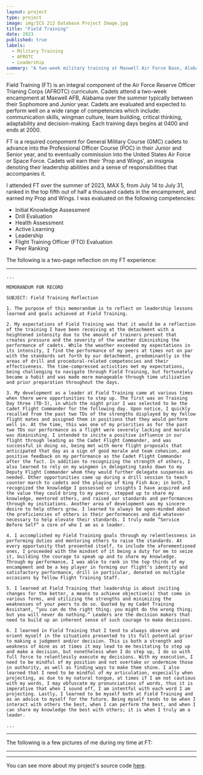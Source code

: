 ```yaml
---
layout: project
type: project
image: img/ICS 212 Database Project Image.jpg
title: "Field Training"
date: 2023
published: true
labels:
  - Military Training
  - AFROTC
  - Leadership
summary: "A two-week military training at Maxwell Air Force Base, Alabama, designed to test cadets physically, mentally, and emotionally."
---
```


Field Training (FT) is an integral component of the Air Force Reserve Officer Trianing Corps (AFROTC) curriculum. Cadets attend a two-week encampment at Maxwell AFB, Alabama over the summer typically between their Sophomore and Junior year. Cadets are evaluated and expected to perform well on a wide range of competencies which include: communication skills, wingman culture, team building, critical thinking, adaptability and decision-making. Each training days begins at 0400 and ends at 2000. 

FT is a required compoment for General Military Course (GMC) cadets to advance into the Professional Officer Course (POC) in their Junior and Senior year, and to eventually commission into the United States Air Force or Space Force. Cadets will earn their 'Prop and Wings', an insignia denoting their leadership abilities and a sense of responsibilities that accompanies it.

I attended FT over the summer of 2023, MAX 5, from July 14 to July 31, ranked in the top fifth out of half a thousand cadets in the encampment, and earned my Prop and Wings. I was evaluated on the following competencies:
 - Initial Knowledge Assessment
 - Drill Evaluation
 - Health Assessment
 - Active Learning
 - Leadership
 - Flight Training Officer (FTO) Evaluation
 - Peer Ranking

The following is a two-page reflection on my FT experience:

<hr>

```
...

MEMORANDUM FOR RECORD

SUBJECT: Field Training Reflection

1. The purpose of this memorandum is to reflect on leadership lessons learned and goals achieved at Field Training.

2. My expectations of Field Training was that it would be a reflection of the training I have been receiving at the detachment with a heightened intensity due to the amount of trainers present that creates pressure and the severity of the weather diminishing the performance of cadets. While the weather exceeded my expectations in its intensity, I find the performance of my peers at times not on par with the standards set forth by our detachment, predominantly in the areas of drill and procedural-related competencies and their effectiveness. The time-compressed activities met my expectations, being challenging to navigate through Field Training, but fortunately became a habit and was made more manageable through time utilization and prior preparation throughout the days.

3. My development as a leader at Field Training came at various times when there were opportunities to step up. The first was on Training Day three (TD-3), in which the night prior I was selected to be the Cadet Flight Commander for the following day. Upon notice, I quickly recalled from the past two TDs of the strengths displayed by my fellow flight mates and assigned them in positions that they would perform well in. At the time, this was one of my priorities as for the past two TDs our performance as a flight were severely lacking and morale was diminishing. I intended to incite a positive influence in our flight through leading as the Cadet Flight Commander, and was successful in doing so, being met with more flight proposals that anticipated that day as a sign of good morale and team cohesion, and positive feedback on my performance as the Cadet Flight Commander after the fact. In addition to recognizing the strength of others, I also learned to rely on my wingmen in delegating tasks down to my Deputy Flight Commander whom they would further delegate suspenses as needed. Other opportunities came up during a drill session to teach counter march to cadets and the playing of King Fish Ace; in both, I recognized the knowledge I possessed or insights I have acquired and the value they could bring to my peers, stepped up to share my knowledge, mentored others, and raised our standards and performances through my initiations. Another area of development was my sincere desire to help others grow. I learned to always be open-minded about the proficiencies of others in their performances and did whatever necessary to help elevate their standards. I truly made “Service Before Self” a core of who I am as a leader.

4. I accomplished my Field Training goals through my relentlessness in performing duties and mentoring others to raise the standards. At every opportunity that presented itself, to include the aforementioned ones, I proceeded with the mindset of it being a duty for me to seize it, building the courage to speak up and to share my knowledge. Through my performance, I was able to rank in the top thirds of my encampment and be a key player in forming our flight’s identity and satisfactory performance, drill in particular, denoted on multiple occasions by fellow Flight Training Staff.

5. I learned at Field Training that leadership is about inciting changes for the better, a means to achieve objective(s) that come in various forms, and utilizing the strengths and minimizing the weaknesses of your peers to do so. Quoted by my Cadet Training Assistant, “you can do the right thing; you might do the wrong thing; but you will never do nothing.” Leaders are the decision makers that need to build up an inherent sense of such courage to make decisions.

6. I learned in Field Training that I tend to always observe and orient myself in the situations presented to its full potential prior to making a judgment and/or decision. This is both a strength and weakness of mine as at times it may lead to me hesitating to step up and make a decision, but nonetheless when I do step up, I do so with full force to relentlessly execute my decisions. With my execution, I need to be mindful of my position and not overtake or undermine those in authority, as well as finding ways to make them shine. I also learned that I need to be mindful of my articulation, especially when projecting, as due to my natural tongue, at times if I am not cautious with my words, I may obfuscate my pronunciations of words, thus it is imperative that when I sound off, I am intentful with each word I am projecting. Lastly, I learned to be myself both at Field Training and as an advice to myself for the future. Being myself tends to be when I interact with others the best, when I can perform the best, and when I can share my knowledge the best with others; it is when I truly am a leader.

...

```
<hr>

The following is a few pictures of me during my time at FT:

<hr>


<hr>

You can see more about my project's source code [here](https://github.com/andrewlin808/Record-Database).
